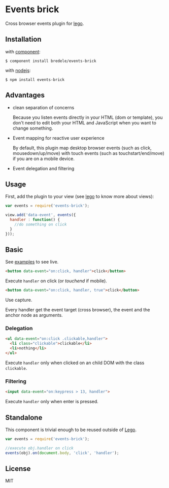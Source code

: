 # Events brick

  Cross browser events plugin for [lego](http://github.com/bredele/lego). 

## Installation

with [component](http://github.com/component/component):

    $ component install bredele/events-brick

with [nodejs](http://nodejs.org):

    $ npm install events-brick

## Advantages

  - clean separation of concerns

  	Because you listen events directly in your HTML (dom or template), 
		you don't need to edit both your HTML and JavaScript when you want 
		to change something.

  - Event mapping for reactive user experience

  	By default, this plugin map desktop browser events (such as click, 
		mousedown/up/move) with touch events (such as touchstart/end/move) 
		if you are on a mobile device.

  - Event delegation and filtering


## Usage

First, add the plugin to your view (see [lego](http://github.com/bredele/lego) to know more about views):


```js
var events = require('events-brick');

view.add('data-event', events({
  handler : function() {
    //do something on click
  }
}));

```

## Basic

See [examples](https://github.com/bredele/events-brick/tree/master/test) to see live.

```html
<button data-event="on:click, handler">click</button>
```

  Execute `handler` on click (or *touchend* if mobile).

```html
<button data-event="on:click, handler, true">click</button>
```

  Use capture.

Every handler get the event target (cross browser), the event and the anchor node as arguments.

### Delegation

```html
<ul data-event="on:click .clickable,handler">
  <li class="clickable">clickable</li>
  <li>nothing</li>
</ul>
```

  Execute `handler` only when clicked on an child DOM with the class `clickable`.

### Filtering

```html
<input data-event="on:keypress > 13, handler">
```

  Execute `handler` only when enter is pressed.


## Standalone

This component is trivial enough to be reused outside of [Lego](http://github.com/bredele/lego).

```js
var events = require('events-brick');

//execute obj.handler on click
events(obj).on(document.body, 'click', 'handler');

```

## License

  MIT
